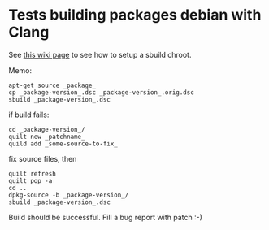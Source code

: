 # Tests building packages debian with Clang

See [this wiki page](https://github.com/nonas/debian-clang/wiki/Building-Debian-with-Clang:-tests) to see how to setup a sbuild chroot.

Memo:
```
apt-get source _package_
cp _package-version_.dsc _package-version_.orig.dsc
sbuild _package-version_.dsc
```
if  build fails:
```
cd _package-version_/
quilt new _patchname_
quild add _some-source-to-fix_
```
fix source files, then
```
quilt refresh
quilt pop -a
cd ..
dpkg-source -b _package-version_/
sbuild _package-version_.dsc
```
Build should be successful.
Fill a bug report with patch :-)
